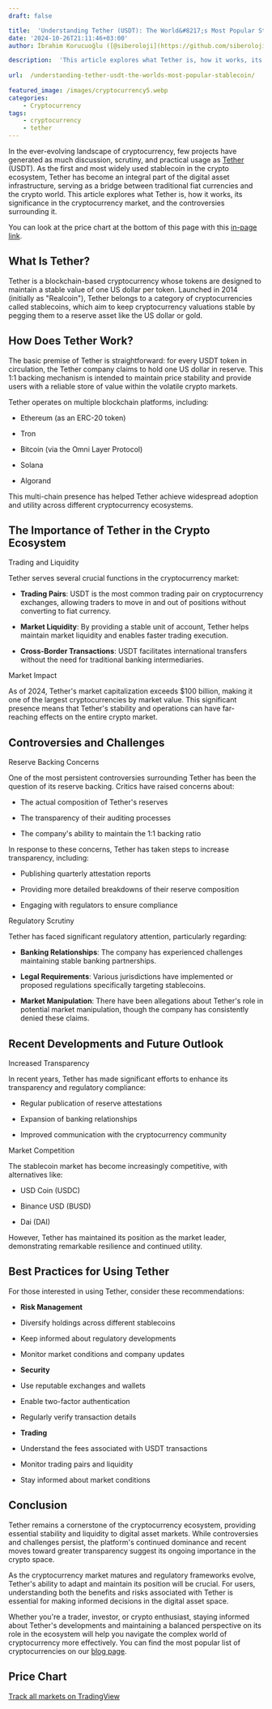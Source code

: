 ```yaml
---
draft: false

title:  'Understanding Tether (USDT): The World&#8217;s Most Popular Stablecoin'
date: '2024-10-26T21:11:46+03:00'
author: İbrahim Korucuoğlu ([@siberoloji](https://github.com/siberoloji))

description:  'This article explores what Tether is, how it works, its significance in the cryptocurrency market, and the controversies surrounding it.' 
 
url:  /understanding-tether-usdt-the-worlds-most-popular-stablecoin/
 
featured_image: /images/cryptocurrency5.webp
categories:
    - Cryptocurrency
tags:
    - cryptocurrency
    - tether
---
```



In the ever-evolving landscape of cryptocurrency, few projects have generated as much discussion, scrutiny, and practical usage as <a href="https://tether.to/en/" target="_blank" rel="noopener" title="">Tether</a> (USDT). As the first and most widely used stablecoin in the crypto ecosystem, Tether has become an integral part of the digital asset infrastructure, serving as a bridge between traditional fiat currencies and the crypto world. This article explores what Tether is, how it works, its significance in the cryptocurrency market, and the controversies surrounding it.



You can look at the price chart at the bottom of this page with this <a href="#pricechart" title="in-page link">in-page link</a>.



## What Is Tether?



Tether is a blockchain-based cryptocurrency whose tokens are designed to maintain a stable value of one US dollar per token. Launched in 2014 (initially as "Realcoin"), Tether belongs to a category of cryptocurrencies called stablecoins, which aim to keep cryptocurrency valuations stable by pegging them to a reserve asset like the US dollar or gold.



## How Does Tether Work?



The basic premise of Tether is straightforward: for every USDT token in circulation, the Tether company claims to hold one US dollar in reserve. This 1:1 backing mechanism is intended to maintain price stability and provide users with a reliable store of value within the volatile crypto markets.



Tether operates on multiple blockchain platforms, including:


* Ethereum (as an ERC-20 token)

* Tron

* Bitcoin (via the Omni Layer Protocol)

* Solana

* Algorand




This multi-chain presence has helped Tether achieve widespread adoption and utility across different cryptocurrency ecosystems.



## The Importance of Tether in the Crypto Ecosystem



Trading and Liquidity



Tether serves several crucial functions in the cryptocurrency market:


* **Trading Pairs**: USDT is the most common trading pair on cryptocurrency exchanges, allowing traders to move in and out of positions without converting to fiat currency.

* **Market Liquidity**: By providing a stable unit of account, Tether helps maintain market liquidity and enables faster trading execution.

* **Cross-Border Transactions**: USDT facilitates international transfers without the need for traditional banking intermediaries.




Market Impact



As of 2024, Tether's market capitalization exceeds $100 billion, making it one of the largest cryptocurrencies by market value. This significant presence means that Tether's stability and operations can have far-reaching effects on the entire crypto market.



## Controversies and Challenges



Reserve Backing Concerns



One of the most persistent controversies surrounding Tether has been the question of its reserve backing. Critics have raised concerns about:


* The actual composition of Tether's reserves

* The transparency of their auditing processes

* The company's ability to maintain the 1:1 backing ratio




In response to these concerns, Tether has taken steps to increase transparency, including:


* Publishing quarterly attestation reports

* Providing more detailed breakdowns of their reserve composition

* Engaging with regulators to ensure compliance




Regulatory Scrutiny



Tether has faced significant regulatory attention, particularly regarding:


* **Banking Relationships**: The company has experienced challenges maintaining stable banking partnerships.

* **Legal Requirements**: Various jurisdictions have implemented or proposed regulations specifically targeting stablecoins.

* **Market Manipulation**: There have been allegations about Tether's role in potential market manipulation, though the company has consistently denied these claims.




## Recent Developments and Future Outlook



Increased Transparency



In recent years, Tether has made significant efforts to enhance its transparency and regulatory compliance:


* Regular publication of reserve attestations

* Expansion of banking relationships

* Improved communication with the cryptocurrency community




Market Competition



The stablecoin market has become increasingly competitive, with alternatives like:


* USD Coin (USDC)

* Binance USD (BUSD)

* Dai (DAI)




However, Tether has maintained its position as the market leader, demonstrating remarkable resilience and continued utility.



## Best Practices for Using Tether



For those interested in using Tether, consider these recommendations:


* **Risk Management**



* Diversify holdings across different stablecoins

* Keep informed about regulatory developments

* Monitor market conditions and company updates



* **Security**



* Use reputable exchanges and wallets

* Enable two-factor authentication

* Regularly verify transaction details



* **Trading**



* Understand the fees associated with USDT transactions

* Monitor trading pairs and liquidity

* Stay informed about market conditions




## Conclusion



Tether remains a cornerstone of the cryptocurrency ecosystem, providing essential stability and liquidity to digital asset markets. While controversies and challenges persist, the platform's continued dominance and recent moves toward greater transparency suggest its ongoing importance in the crypto space.



As the cryptocurrency market matures and regulatory frameworks evolve, Tether's ability to adapt and maintain its position will be crucial. For users, understanding both the benefits and risks associated with Tether is essential for making informed decisions in the digital asset space.



Whether you're a trader, investor, or crypto enthusiast, staying informed about Tether's developments and maintaining a balanced perspective on its role in the ecosystem will help you navigate the complex world of cryptocurrency more effectively. You can find the most popular list of cryptocurrencies on our <a href="https://www.siberoloji.com/top-200-cryptocurrencies-list-sorted-in-market-cap/" target="_blank" rel="noreferrer noopener">blog page</a>.



## Price Chart


<!-- wp:html -->
<!-- TradingView Widget BEGIN -->
<div class="tradingview-widget-container">
  <div class="tradingview-widget-container__widget"></div>
  <div class="tradingview-widget-copyright"><a href="https://www.tradingview.com/" rel="noopener nofollow" target="_blank"><span class="blue-text">Track all markets on TradingView</a></div>
  <script type="text/javascript" src="https://s3.tradingview.com/external-embedding/embed-widget-symbol-overview.js" async>
  {
  "symbols": [
    [
      "BINANCEUS:USDTUSD|1D"
    ],
    [
      "COINBASE:ETHUSD|1D"
    ],
    [
      "COINBASE:SOLUSD|1D"
    ]
  ],
  "chartOnly": false,
  "width": "100%",
  "height": "400",
  "locale": "en",
  "colorTheme": "light",
  "autosize": false,
  "showVolume": false,
  "showMA": false,
  "hideDateRanges": false,
  "hideMarketStatus": false,
  "hideSymbolLogo": false,
  "scalePosition": "right",
  "scaleMode": "Normal",
  "fontFamily": "-apple-system, BlinkMacSystemFont, Trebuchet MS, Roboto, Ubuntu, sans-serif",
  "fontSize": "10",
  "noTimeScale": false,
  "valuesTracking": "1",
  "changeMode": "price-and-percent",
  "chartType": "area",
  "maLineColor": "#2962FF",
  "maLineWidth": 1,
  "maLength": 9,
  "headerFontSize": "medium",
  "lineWidth": 2,
  "lineType": 0,
  "dateRanges": [
    "1d|1",
    "1m|30",
    "3m|60",
    "12m|1D",
    "60m|1W",
    "all|1M"
  ]
}
  </script>
</div>
<!-- TradingView Widget END -->
<!-- /wp:html -->